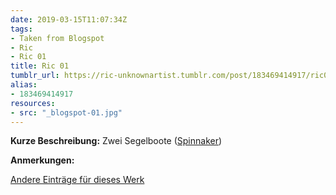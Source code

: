 ```yaml
---
date: 2019-03-15T11:07:34Z
tags:
- Taken from Blogspot
- Ric
- Ric 01
title: Ric 01
tumblr_url: https://ric-unknownartist.tumblr.com/post/183469414917/ric01
alias:
- 183469414917
resources:
- src: "_blogspot-01.jpg"
---
```


**Kurze Beschreibung:** Zwei Segelboote ([Spinnaker](https://en.wikipedia.org/wiki/Spinnaker))

**Anmerkungen:**

[Andere Einträge für dieses Werk](/tags/Ric-01)
